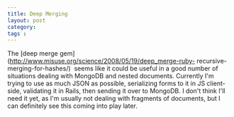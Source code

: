 ```yaml
---
title: Deep Merging
layout: post
category: 
tags : 
---
```





The [deep merge gem](http://www.misuse.org/science/2008/05/19/deep_merge-ruby-
recursive-merging-for-hashes/)  seems like it could be useful in a good number
of situations dealing with MongoDB and nested documents. Currently I'm trying
to use as much JSON as possible, serializing forms to it in JS client-side,
validating it in Rails, then sending it over to MongoDB. I don't think I'll
need it yet, as I'm usually not dealing with fragments of documents, but I can
definitely see this coming into play later.

